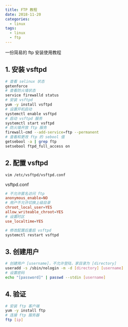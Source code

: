 ```yaml
---
title: FTP 教程
date: 2018-11-20
categories:
  - linux
tags:
  - linux
  - ftp
---
```


一份简易的 ftp 安装使用教程
<!-- more -->

## 1. 安装 vsftpd

```bash
# 查看 selinux 状态
getenforce
# 查看防火墙状态
service firewalld status
# 安装 vsftpd
yum -y install vsftpd
# 设置开机启动
systemctl enable vsftpd
# 启动 vsftpd 服务
systemctl start vsftpd
# 防火墙开放 ftp 服务
firewall-cmd --add-service=ftp --permanent
# 查看和更改 ftp 的 sebool 值
getsebool -a | grep ftp
setsebool ftpd_full_access on
```

## 2. 配置 vsftpd

```bash
vim /etc/vsftpd/vsftpd.conf
```
vsftpd.conf
```conf
# 不允许匿名访问 ftp
anonymous_enable=NO
# 用户不允许切换上级目录
chroot_local_user=YES
allow_writeable_chroot=YES
# 设置时区
use_localtime=YES
```

```bash
# 修改配置后重启 vsftpd
systemctl restart vsftpd
```

## 3. 创建用户

```bash
# 创建用户 [username]，不允许登陆，家目录为 [directory]
useradd -s /sbin/nologin -m -d [directory] [username]
# 设置密码
echo "[password]" | passwd --stdin [username]
```

## 4. 验证

```bash
# 安装 ftp 客户端
yum -y install ftp
# 连接 ftp 服务器
ftp [ip]
```